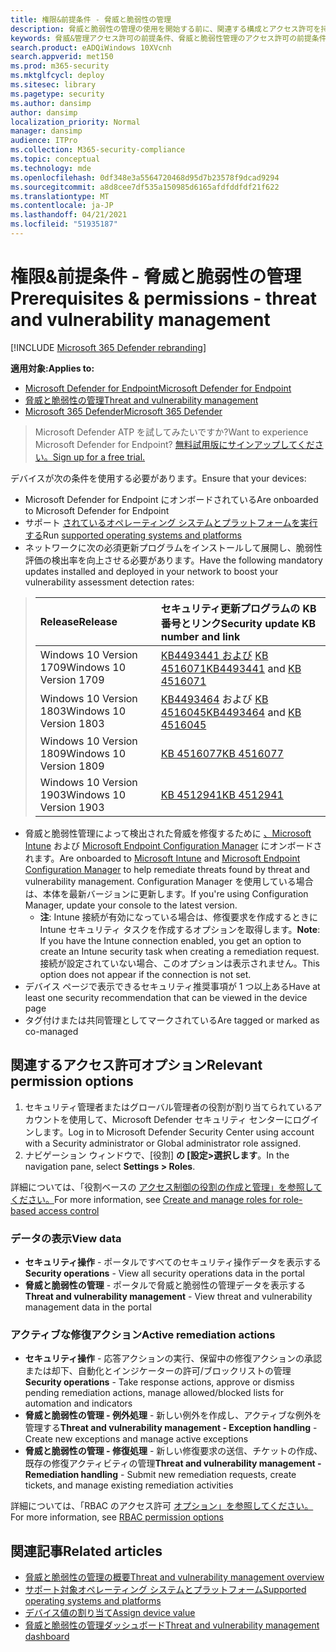 ```yaml
---
title: 権限&前提条件 - 脅威と脆弱性の管理
description: 脅威と脆弱性の管理の使用を開始する前に、関連する構成とアクセス許可を持っている必要があります。
keywords: 脅威&管理アクセス許可の前提条件、脅威と脆弱性管理のアクセス許可の前提条件、Microsoft Defender for Endpoint TVM アクセス許可の前提条件、脆弱性管理
search.product: eADQiWindows 10XVcnh
search.appverid: met150
ms.prod: m365-security
ms.mktglfcycl: deploy
ms.sitesec: library
ms.pagetype: security
ms.author: dansimp
author: dansimp
localization_priority: Normal
manager: dansimp
audience: ITPro
ms.collection: M365-security-compliance
ms.topic: conceptual
ms.technology: mde
ms.openlocfilehash: 0df348e3a5564720468d95d7b23578f9dcad9294
ms.sourcegitcommit: a8d8cee7df535a150985d6165afdfddfdf21f622
ms.translationtype: MT
ms.contentlocale: ja-JP
ms.lasthandoff: 04/21/2021
ms.locfileid: "51935187"
---
```

# <a name="prerequisites--permissions---threat-and-vulnerability-management"></a><span data-ttu-id="520a8-104">権限&前提条件 - 脅威と脆弱性の管理</span><span class="sxs-lookup"><span data-stu-id="520a8-104">Prerequisites & permissions - threat and vulnerability management</span></span>

[!INCLUDE [Microsoft 365 Defender rebranding](../../includes/microsoft-defender.md)]

<span data-ttu-id="520a8-105">**適用対象:**</span><span class="sxs-lookup"><span data-stu-id="520a8-105">**Applies to:**</span></span>

- [<span data-ttu-id="520a8-106">Microsoft Defender for Endpoint</span><span class="sxs-lookup"><span data-stu-id="520a8-106">Microsoft Defender for Endpoint</span></span>](https://go.microsoft.com/fwlink/?linkid=2154037)
- [<span data-ttu-id="520a8-107">脅威と脆弱性の管理</span><span class="sxs-lookup"><span data-stu-id="520a8-107">Threat and vulnerability management</span></span>](next-gen-threat-and-vuln-mgt.md)
- [<span data-ttu-id="520a8-108">Microsoft 365 Defender</span><span class="sxs-lookup"><span data-stu-id="520a8-108">Microsoft 365 Defender</span></span>](https://go.microsoft.com/fwlink/?linkid=2118804)

><span data-ttu-id="520a8-109">Microsoft Defender ATP を試してみたいですか?</span><span class="sxs-lookup"><span data-stu-id="520a8-109">Want to experience Microsoft Defender for Endpoint?</span></span> [<span data-ttu-id="520a8-110">無料試用版にサインアップしてください。</span><span class="sxs-lookup"><span data-stu-id="520a8-110">Sign up for a free trial.</span></span>](https://www.microsoft.com/microsoft-365/windows/microsoft-defender-atp?ocid=docs-wdatp-portaloverview-abovefoldlink)

<span data-ttu-id="520a8-111">デバイスが次の条件を使用する必要があります。</span><span class="sxs-lookup"><span data-stu-id="520a8-111">Ensure that your devices:</span></span>

- <span data-ttu-id="520a8-112">Microsoft Defender for Endpoint にオンボードされている</span><span class="sxs-lookup"><span data-stu-id="520a8-112">Are onboarded to Microsoft Defender for Endpoint</span></span>
- <span data-ttu-id="520a8-113">サポート [されているオペレーティング システムとプラットフォームを実行する](tvm-supported-os.md)</span><span class="sxs-lookup"><span data-stu-id="520a8-113">Run [supported operating systems and platforms](tvm-supported-os.md)</span></span>
- <span data-ttu-id="520a8-114">ネットワークに次の必須更新プログラムをインストールして展開し、脆弱性評価の検出率を向上させる必要があります。</span><span class="sxs-lookup"><span data-stu-id="520a8-114">Have the following mandatory updates installed and deployed in your network to boost your vulnerability assessment detection rates:</span></span>

> <span data-ttu-id="520a8-115">Release</span><span class="sxs-lookup"><span data-stu-id="520a8-115">Release</span></span> | <span data-ttu-id="520a8-116">セキュリティ更新プログラムの KB 番号とリンク</span><span class="sxs-lookup"><span data-stu-id="520a8-116">Security update KB number and link</span></span>
> :---|:---
> <span data-ttu-id="520a8-117">Windows 10 Version 1709</span><span class="sxs-lookup"><span data-stu-id="520a8-117">Windows 10 Version 1709</span></span> | <span data-ttu-id="520a8-118">[KB4493441 および](https://support.microsoft.com/help/4493441/windows-10-update-kb4493441) [KB 4516071](https://support.microsoft.com/help/4516071/windows-10-update-kb4516071)</span><span class="sxs-lookup"><span data-stu-id="520a8-118">[KB4493441](https://support.microsoft.com/help/4493441/windows-10-update-kb4493441) and [KB 4516071](https://support.microsoft.com/help/4516071/windows-10-update-kb4516071)</span></span>
> <span data-ttu-id="520a8-119">Windows 10 Version 1803</span><span class="sxs-lookup"><span data-stu-id="520a8-119">Windows 10 Version 1803</span></span> | <span data-ttu-id="520a8-120">[KB4493464](https://support.microsoft.com/help/4493464) および [KB 4516045](https://support.microsoft.com/help/4516045/windows-10-update-kb4516045)</span><span class="sxs-lookup"><span data-stu-id="520a8-120">[KB4493464](https://support.microsoft.com/help/4493464) and [KB 4516045](https://support.microsoft.com/help/4516045/windows-10-update-kb4516045)</span></span>
> <span data-ttu-id="520a8-121">Windows 10 Version 1809</span><span class="sxs-lookup"><span data-stu-id="520a8-121">Windows 10 Version 1809</span></span> | [<span data-ttu-id="520a8-122">KB 4516077</span><span class="sxs-lookup"><span data-stu-id="520a8-122">KB 4516077</span></span>](https://support.microsoft.com/help/4516077/windows-10-update-kb4516077)
> <span data-ttu-id="520a8-123">Windows 10 Version 1903</span><span class="sxs-lookup"><span data-stu-id="520a8-123">Windows 10 Version 1903</span></span> | [<span data-ttu-id="520a8-124">KB 4512941</span><span class="sxs-lookup"><span data-stu-id="520a8-124">KB 4512941</span></span>](https://support.microsoft.com/help/4512941/windows-10-update-kb4512941)

- <span data-ttu-id="520a8-125">脅威と脆弱性管理によって検出された脅威を修復するために [、Microsoft Intune](https://docs.microsoft.com/mem/intune/fundamentals/what-is-intune) および  [Microsoft Endpoint Configuration Manager](https://docs.microsoft.com/mem/configmgr/protect/deploy-use/endpoint-protection-configure) にオンボードされます。</span><span class="sxs-lookup"><span data-stu-id="520a8-125">Are onboarded to [Microsoft Intune](https://docs.microsoft.com/mem/intune/fundamentals/what-is-intune) and  [Microsoft Endpoint Configuration Manager](https://docs.microsoft.com/mem/configmgr/protect/deploy-use/endpoint-protection-configure) to help remediate threats found by threat and vulnerability management.</span></span> <span data-ttu-id="520a8-126">Configuration Manager を使用している場合は、本体を最新バージョンに更新します。</span><span class="sxs-lookup"><span data-stu-id="520a8-126">If you're using Configuration Manager, update your console to the latest version.</span></span>
    - <span data-ttu-id="520a8-127">**注**: Intune 接続が有効になっている場合は、修復要求を作成するときに Intune セキュリティ タスクを作成するオプションを取得します。</span><span class="sxs-lookup"><span data-stu-id="520a8-127">**Note**: If you have the Intune connection enabled, you get an option to create an Intune security task when creating a remediation request.</span></span> <span data-ttu-id="520a8-128">接続が設定されていない場合、このオプションは表示されません。</span><span class="sxs-lookup"><span data-stu-id="520a8-128">This option does not appear if the connection is not set.</span></span>
- <span data-ttu-id="520a8-129">デバイス ページで表示できるセキュリティ推奨事項が 1 つ以上ある</span><span class="sxs-lookup"><span data-stu-id="520a8-129">Have at least one security recommendation that can be viewed in the device page</span></span>
- <span data-ttu-id="520a8-130">タグ付けまたは共同管理としてマークされている</span><span class="sxs-lookup"><span data-stu-id="520a8-130">Are tagged or marked as co-managed</span></span>

## <a name="relevant-permission-options"></a><span data-ttu-id="520a8-131">関連するアクセス許可オプション</span><span class="sxs-lookup"><span data-stu-id="520a8-131">Relevant permission options</span></span>

1. <span data-ttu-id="520a8-132">セキュリティ管理者またはグローバル管理者の役割が割り当てられているアカウントを使用して、Microsoft Defender セキュリティ センターにログインします。</span><span class="sxs-lookup"><span data-stu-id="520a8-132">Log in to Microsoft Defender Security Center using account with a Security administrator or Global administrator role assigned.</span></span>
2. <span data-ttu-id="520a8-133">ナビゲーション ウィンドウで、[役割] **の [設定>選択します**。</span><span class="sxs-lookup"><span data-stu-id="520a8-133">In the navigation pane, select **Settings > Roles**.</span></span>

<span data-ttu-id="520a8-134">詳細については、「役割ベースの [アクセス制御の役割の作成と管理」を参照してください。](user-roles.md)</span><span class="sxs-lookup"><span data-stu-id="520a8-134">For more information, see [Create and manage roles for role-based access control](user-roles.md)</span></span>

### <a name="view-data"></a><span data-ttu-id="520a8-135">データの表示</span><span class="sxs-lookup"><span data-stu-id="520a8-135">View data</span></span>

- <span data-ttu-id="520a8-136">**セキュリティ操作** - ポータルですべてのセキュリティ操作データを表示する</span><span class="sxs-lookup"><span data-stu-id="520a8-136">**Security operations** - View all security operations data in the portal</span></span>
- <span data-ttu-id="520a8-137">**脅威と脆弱性の管理** - ポータルで脅威と脆弱性の管理データを表示する</span><span class="sxs-lookup"><span data-stu-id="520a8-137">**Threat and vulnerability management** - View threat and vulnerability management data in the portal</span></span>

### <a name="active-remediation-actions"></a><span data-ttu-id="520a8-138">アクティブな修復アクション</span><span class="sxs-lookup"><span data-stu-id="520a8-138">Active remediation actions</span></span>

- <span data-ttu-id="520a8-139">**セキュリティ操作** - 応答アクションの実行、保留中の修復アクションの承認または却下、自動化とインジケーターの許可/ブロックリストの管理</span><span class="sxs-lookup"><span data-stu-id="520a8-139">**Security operations** - Take response actions, approve or dismiss pending remediation actions, manage allowed/blocked lists for automation and indicators</span></span>
- <span data-ttu-id="520a8-140">**脅威と脆弱性の管理 - 例外処理** - 新しい例外を作成し、アクティブな例外を管理する</span><span class="sxs-lookup"><span data-stu-id="520a8-140">**Threat and vulnerability management - Exception handling** - Create new exceptions and manage active exceptions</span></span>
- <span data-ttu-id="520a8-141">**脅威と脆弱性の管理 - 修復処理** - 新しい修復要求の送信、チケットの作成、既存の修復アクティビティの管理</span><span class="sxs-lookup"><span data-stu-id="520a8-141">**Threat and vulnerability management - Remediation handling** - Submit new remediation requests, create tickets, and manage existing remediation activities</span></span>

<span data-ttu-id="520a8-142">詳細については、「RBAC のアクセス許可 [オプション」を参照してください。](user-roles.md#permission-options)</span><span class="sxs-lookup"><span data-stu-id="520a8-142">For more information, see [RBAC permission options](user-roles.md#permission-options)</span></span>

## <a name="related-articles"></a><span data-ttu-id="520a8-143">関連記事</span><span class="sxs-lookup"><span data-stu-id="520a8-143">Related articles</span></span>

- [<span data-ttu-id="520a8-144">脅威と脆弱性の管理の概要</span><span class="sxs-lookup"><span data-stu-id="520a8-144">Threat and vulnerability management overview</span></span>](next-gen-threat-and-vuln-mgt.md)
- [<span data-ttu-id="520a8-145">サポート対象オペレーティング システムとプラットフォーム</span><span class="sxs-lookup"><span data-stu-id="520a8-145">Supported operating systems and platforms</span></span>](tvm-supported-os.md)
- [<span data-ttu-id="520a8-146">デバイス値の割り当て</span><span class="sxs-lookup"><span data-stu-id="520a8-146">Assign device value</span></span>](tvm-assign-device-value.md)
- [<span data-ttu-id="520a8-147">脅威と脆弱性の管理ダッシュボード</span><span class="sxs-lookup"><span data-stu-id="520a8-147">Threat and vulnerability management dashboard</span></span>](tvm-dashboard-insights.md)

